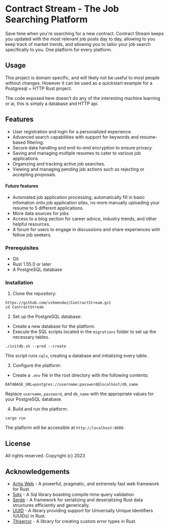# Contract Stream - The Job Searching Platform

Save time when you're searching for a new contract. Contract Stream keeps you updated with the most relevant job posts day to day, allowing to you keep track of market trends, and allowing you to tailor your job search specifically to you. One platform for every platform. 


## Usage

This project is domain specific, and will likely not be useful to most people without changes. However it can be used as a quickstart example for a Postgresql + HTTP Rust project. 

The code exposed here doesn't do any of the interesting machine learning or ai, this is simply a database and HTTP api.

## Features

- User registration and login for a personalized experience.
- Advanced search capabilities with support for keywords and resume-based filtering.
- Secure data handling and end-to-end encryption to ensure privacy.
- Saving and managing multiple resumes to cater to various job applications.
- Organizing and tracking active job searches.
- Viewing and managing pending job actions such as rejecting or accepting proposals.


#### Future features

- Automated job application processing; automatically fill in basic infomation onto job application sites, no more manually uploading your resume to 5 different applications.
- More data sources for jobs
- Access to a blog section for career advice, industry trends, and other helpful resources.
- A forum for users to engage in discussions and share experiences with fellow job seekers.

### Prerequisites

- Git
- Rust 1.55.0 or later
- A PostgreSQL database

### Installation

1. Clone the repository:

```
https://github.com/sshmendez/ContractStream.git
cd ContractStream
```

2. Set up the PostgreSQL database:

- Create a new database for the platform.
- Execute the SQL scripts located in the `migrations` folder to set up the necessary tables.

```
./initdb.sh --prod --create
```

This script runs `sqlx`, creating a database and initializing every table.

3. Configure the platform:

- Create a `.env` file in the root directory with the following contents:

```
DATABASE_URL=postgres://username:password@localhost/db_name
```

Replace `username`, `password`, and `db_name` with the appropriate values for your PostgreSQL database.

4. Build and run the platform:

```
cargo run
```

The platform will be accessible at `http://localhost:8080`.


## License

All rights reserved.
Copyright (c) 2023

## Acknowledgements

- [Actix Web](https://actix.rs/) - A powerful, pragmatic, and extremely fast web framework for Rust.
- [Sqlx](https://github.com/launchbadge/sqlx) - A Sql library boasting compile-time query validation
- [Serde](https://serde.rs/) - A framework for serializing and deserializing Rust data structures efficiently and generically.
- [UUID](https://github.com/uuid-rs/uuid) - A library providing support for Universally Unique Identifiers (UUIDs) in Rust.
- [Thiserror](https://github.com/dtolnay/thiserror) - A library for creating custom error types in Rust.